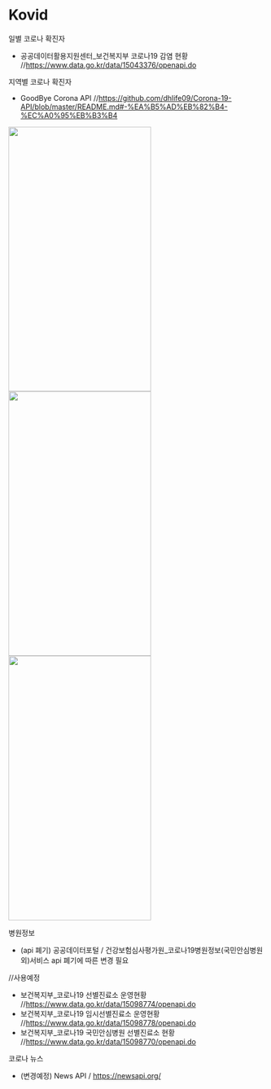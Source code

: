 # Kovid

일별 코로나 확진자 <Home>
- 공공데이터활용지원센터_보건복지부 코로나19 감염 현황 //https://www.data.go.kr/data/15043376/openapi.do

 지역별 코로나 확진자 <Home>
- GoodBye Corona API //https://github.com/dhlife09/Corona-19-API/blob/master/README.md#-%EA%B5%AD%EB%82%B4-%EC%A0%95%EB%B3%B4

<img src="https://user-images.githubusercontent.com/55440637/217118907-c6c070b0-2006-4c43-9aa8-fc023ff569b0.jpg" width="280" height="520"> <img src="https://user-images.githubusercontent.com/55440637/217118912-4d3d4c98-dfff-4658-bba3-0b745740f9db.jpg" width="280" height="520"/> <img src="https://user-images.githubusercontent.com/55440637/217118915-0fbe5d12-82c2-43fd-b99a-d5994d44899d.jpg" width="280" height="520"/>
  
병원정보 <Maps>
- (api 폐기) 공공데이터포털 / 건강보험심사평가원_코로나19병원정보(국민안심병원 외)서비스 api 폐기에 따른 변경 필요

//사용예정
- 보건복지부_코로나19 선별진료소 운영현황     //https://www.data.go.kr/data/15098774/openapi.do
- 보건복지부_코로나19 임시선별진료소 운영현황  //https://www.data.go.kr/data/15098778/openapi.do
- 보건복지부_코로나19 국민안심병원 선별진료소 현황  //https://www.data.go.kr/data/15098770/openapi.do

코로나 뉴스 <News>
- (변경예정) News API / https://newsapi.org/
